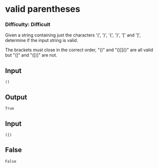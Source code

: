 # valid parentheses


### Difficulty: Difficult

Given a string containing just the characters '(', ')', '{', '}', '[' and ']', determine if the input string is valid.

The brackets must close in the correct order, "()" and "()[]{}" are all valid but "(]" and "([)]" are not.

## Input
```
()
```

## Output
```
True
```

## Input
```
([)
```

## False
```
False
```
